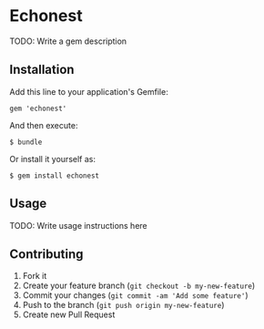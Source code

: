 # Echonest

TODO: Write a gem description

## Installation

Add this line to your application's Gemfile:

    gem 'echonest'

And then execute:

    $ bundle

Or install it yourself as:

    $ gem install echonest

## Usage

TODO: Write usage instructions here

## Contributing

1. Fork it
2. Create your feature branch (`git checkout -b my-new-feature`)
3. Commit your changes (`git commit -am 'Add some feature'`)
4. Push to the branch (`git push origin my-new-feature`)
5. Create new Pull Request

